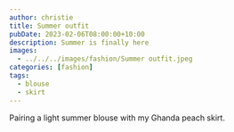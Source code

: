 ```yaml
---
author: christie
title: Summer outfit
pubDate: 2023-02-06T08:00:00+10:00
description: Summer is finally here
images:
  - ../../../images/fashion/Summer outfit.jpeg
categories: [fashion]
tags:
  - blouse
  - skirt
---
```


Pairing a light summer blouse with my Ghanda peach skirt.
